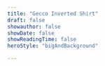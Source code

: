 ```yaml
---
title: "Gecco Inverted Shirt"
draft: false
showauthor: false
showDate: false
showReadingTime: false
heroStyle: "bigAndBackground"

---
```

